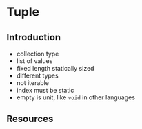 # Tuple



## Introduction

- collection type
- list of values
- fixed length
statically sized
- different types
- not iterable
- index must be static
- empty is unit, like `void` in other languages



## Resources
